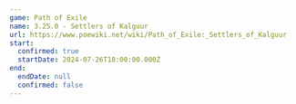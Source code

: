 ```yaml
---
game: Path of Exile
name: 3.25.0 - Settlers of Kalguur
url: https://www.poewiki.net/wiki/Path_of_Exile:_Settlers_of_Kalguur
start:
  confirmed: true
  startDate: 2024-07-26T18:00:00.000Z
end:
  endDate: null
  confirmed: false
---
```

